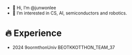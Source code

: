 - 👋 Hi, I’m @junwonlee
- 👀 I’m interested in CS, AI, semiconductors and robotics.

# 🔥 Experience
- 2024 9oormthonUniv BEOTKKOTTHON_TEAM_37
<!---
- 🌱 I’m currently learning ...
- 💞️ I’m looking to collaborate on ...
- 📫 How to reach me ...
- 😄 Pronouns: ...
- ⚡ Fun fact: ...

<!---
junwlee/junwlee is a ✨ special ✨ repository because its `README.md` (this file) appears on your GitHub profile.
You can click the Preview link to take a look at your changes.
--->
